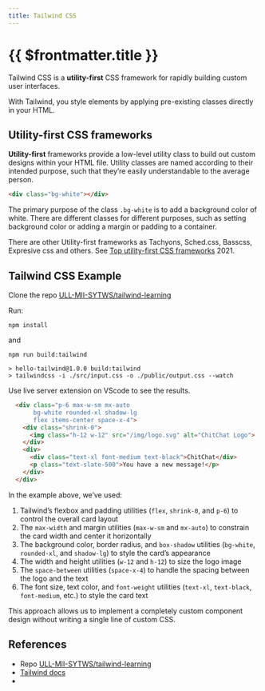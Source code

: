 ```yaml
---
title: Tailwind CSS
---
```


# {{ $frontmatter.title }}

Tailwind CSS is a **utility-first** CSS framework for rapidly building custom user interfaces.

With Tailwind, you style elements by applying pre-existing classes directly in your HTML.

## Utility-first CSS frameworks

**Utility-first** frameworks provide a low-level utility class to build out custom designs within your HTML file. Utility classes are named according to their intended purpose, such that they’re easily understandable to the average person.

```html
<div class="bg-white"></div>
```

The primary purpose of the class `.bg-white` is to add a background color of white. There are different classes for different purposes, such as setting background color or adding a margin or padding to a container.

There are other Utility-first frameworks as Tachyons, Sched.css, Basscss, Expresive css and others. See [Top utility-first CSS frameworks](https://blog.logrocket.com/top-utility-first-css-frameworks/) 2021.

## Tailwind CSS Example

Clone the repo [ULL-MII-SYTWS/tailwind-learning](https://github.com/ULL-MII-SYTWS/tailwind-learning)

Run: 

```
npm install
```

and 

```
npm run build:tailwind

> hello-tailwind@1.0.0 build:tailwind
> tailwindcss -i ./src/input.css -o ./public/output.css --watch
```

Use live server extension on VScode to see the results.

```html
  <div class="p-6 max-w-sm mx-auto 
       bg-white rounded-xl shadow-lg 
       flex items-center space-x-4">
    <div class="shrink-0">
      <img class="h-12 w-12" src="/img/logo.svg" alt="ChitChat Logo">
    </div>
    <div>
      <div class="text-xl font-medium text-black">ChitChat</div>
      <p class="text-slate-500">You have a new message!</p>
    </div>
  </div>
```

In the example above, we’ve used:

1. Tailwind’s flexbox and padding utilities (`flex`, `shrink-0`, and `p-6`) to control the overall card layout
2. The `max-width` and margin utilities (`max-w-sm` and `mx-auto`) to constrain the card width and center it horizontally
3. The background color, border radius, and `box-shadow` utilities (`bg-white`, `rounded-xl`, and `shadow-lg`) to style the card’s appearance
4. The width and height utilities (`w-12` and `h-12`) to size the logo image
5. The `space-between` utilities (`space-x-4`) to handle the spacing between the logo and the text
6. The font size, text color, and `font-weight` utilities (`text-xl`, `text-black`, `font-medium`, etc.) to style the card text

This approach allows us to implement a completely custom component design without writing a single line of custom CSS.

## References

* Repo [ULL-MII-SYTWS/tailwind-learning](https://github.com/ULL-MII-SYTWS/tailwind-learning)
* [Tailwind docs](https://tailwindcss.com/docs/installation)
* <youtube id="sNXfI3woBEw"></youtube>